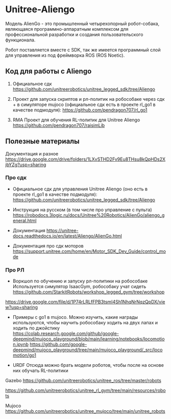 # Unitree-Aliengo

Модель AlienGo - это промышленный четырехопорный робот-собака, являющаяся программно-аппаратным комплексом для профессиональной разработки и создания пользовательского функционала. 

Робот поставляется вместе с SDK, так же имеется программный слой для управления из под фреймворка ROS (ROS Noetic).

## Код для работы с Aliengo

1. Официальное сдк
https://github.com/unitreerobotics/unitree_legged_sdk/tree/Aliengo	

2. Проект для запуска скриптов и рл-политик на робособаке через сдк + в симуляторе mujoco (официальное сдк есть в проекте rl_go1 в качестве подмодуля):
https://github.com/pendragon707/rl_go1

3. RMA
Проект для обучения RL-политик для Unitree Aliengo
https://github.com/pendragon707/raisimLib


## Полезные материалы
Документация и разное
https://drive.google.com/drive/folders/1LXvSTHD2Fv9Eu8THsu8kQpHDs2XjbYZg?usp=sharing
	
### Про сдк

- Официальное сдк для управления Unitree Aliengo (оно есть в проекте rl_go1 в качестве подмодуля):
https://github.com/unitreerobotics/unitree_legged_sdk/tree/Aliengo	

- Инструкция на русском (в том числе про управление с пульта)
https://robodocs.3logic.ru/docs/Unitree%20Robotics/AlienGo/aliengo_general.html

- Документация
https://unitree-docs.readthedocs.io/en/latest/Aliengo/AlienGo.html

- Документация про сдк моторов
https://support.unitree.com/home/en/Motor_SDK_Dev_Guide/control_mode
	 			 			
### Про РЛ
- Воркшоп по обучению и запуску рл-политики на робособаке
Используется симулятор IsaacGym, робособаку учат сидеть
https://github.com/StarkitRobots/workshop_legged_gym/tree/workshop

https://drive.google.com/file/d/1P74rLRLfFPB3tsmI4Sh1NhqNrNqzQpDX/view?usp=sharing

- Примеры с go1 в mujoco.
Можно изучить, какие награды используются, чтобы научить робособаку ходить на двух лапах и ходить по джойстику
https://colab.research.google.com/github/google-deepmind/mujoco_playground/blob/main/learning/notebooks/locomotion.ipynb
https://github.com/google-deepmind/mujoco_playground/tree/main/mujoco_playground/_src/locomotion/go1

- URDF 
Отсюда можно брать модели роботов, чтобы после на основе них обучать RL-политики

Gazebo
https://github.com/unitreerobotics/unitree_ros/tree/master/robots

https://github.com/unitreerobotics/unitree_rl_gym/tree/main/resources/robots

Mujoco
https://github.com/unitreerobotics/unitree_mujoco/tree/main/unitree_robots